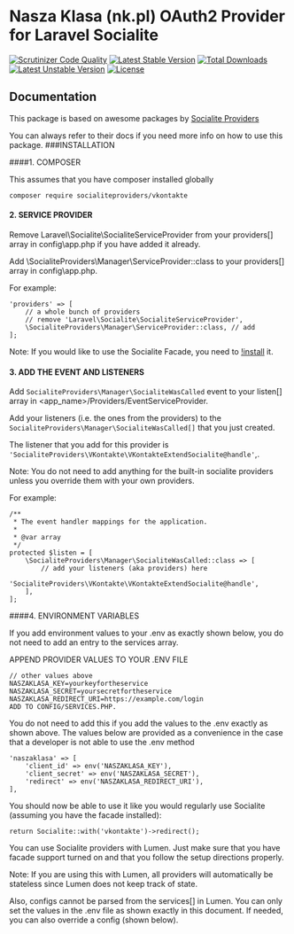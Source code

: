 # Nasza Klasa (nk.pl) OAuth2 Provider for Laravel Socialite

[![Scrutinizer Code Quality](https://img.shields.io/scrutinizer/g/SocialiteProviders/NaszaKlasa.svg?style=flat-square)](https://scrutinizer-ci.com/g/SocialiteProviders/NaszaKlasa/?branch=master)
[![Latest Stable Version](https://img.shields.io/packagist/v/socialiteproviders/naszaklasa.svg?style=flat-square)](https://packagist.org/packages/socialiteproviders/naszaklasa)
[![Total Downloads](https://img.shields.io/packagist/dt/socialiteproviders/naszaklasa.svg?style=flat-square)](https://packagist.org/packages/socialiteproviders/naszaklasa)
[![Latest Unstable Version](https://img.shields.io/packagist/vpre/socialiteproviders/naszaklasa.svg?style=flat-square)](https://packagist.org/packages/socialiteproviders/naszaklasa)
[![License](https://img.shields.io/packagist/l/socialiteproviders/naszaklasa.svg?style=flat-square)](https://packagist.org/packages/socialiteproviders/naszaklasa)

## Documentation
This package is based on awesome packages by [Socialite Providers](http://socialiteproviders.github.io/) 

You can always refer to their docs if you need more info on how to use this package.
###INSTALLATION

####1. COMPOSER

This assumes that you have composer installed globally

```composer require socialiteproviders/vkontakte```
#### 2. SERVICE PROVIDER

Remove Laravel\Socialite\SocialiteServiceProvider from your providers[] array in config\app.php if you have added it already.

Add \SocialiteProviders\Manager\ServiceProvider::class to your providers[] array in config\app.php.

For example:
```
'providers' => [
    // a whole bunch of providers
    // remove 'Laravel\Socialite\SocialiteServiceProvider',
    \SocialiteProviders\Manager\ServiceProvider::class, // add
];
```
Note: If you would like to use the Socialite Facade, you need to [!install](https://laravel.com/docs/5.0/authentication#social-authentication) it.
#### 3. ADD THE EVENT AND LISTENERS

Add ```SocialiteProviders\Manager\SocialiteWasCalled``` event to your listen[] array in  <app_name>/Providers/EventServiceProvider.

Add your listeners (i.e. the ones from the providers) to the  ```SocialiteProviders\Manager\SocialiteWasCalled[]``` that you just created.

The listener that you add for this provider is  ```'SocialiteProviders\VKontakte\VKontakteExtendSocialite@handle'```,.

Note: You do not need to add anything for the built-in socialite providers unless you override them with your own providers.

For example:
```
/**
 * The event handler mappings for the application.
 *
 * @var array
 */
protected $listen = [
    \SocialiteProviders\Manager\SocialiteWasCalled::class => [
        // add your listeners (aka providers) here
        'SocialiteProviders\VKontakte\VKontakteExtendSocialite@handle',
    ],
];
```
####4. ENVIRONMENT VARIABLES

If you add environment values to your .env as exactly shown below, you do not need to add an entry to the services array.

APPEND PROVIDER VALUES TO YOUR .ENV FILE
```
// other values above
NASZAKLASA_KEY=yourkeyfortheservice
NASZAKLASA_SECRET=yoursecretfortheservice
NASZAKLASA_REDIRECT_URI=https://example.com/login   
ADD TO CONFIG/SERVICES.PHP.
```

You do not need to add this if you add the values to the .env exactly as shown above. The values below are provided as a convenience in the case that a developer is not able to use the .env method
```
'naszaklasa' => [
    'client_id' => env('NASZAKLASA_KEY'),
    'client_secret' => env('NASZAKLASA_SECRET'),
    'redirect' => env('NASZAKLASA_REDIRECT_URI'),  
], 
```
You should now be able to use it like you would regularly use Socialite (assuming you have the facade installed):
```
return Socialite::with('vkontakte')->redirect();
```

You can use Socialite providers with Lumen. Just make sure that you have facade support turned on and that you follow the setup directions properly.

Note: If you are using this with Lumen, all providers will automatically be stateless since Lumen does not keep track of state.

Also, configs cannot be parsed from the services[] in Lumen. You can only set the values in the .env file as shown exactly in this document. If needed, you can also override a config (shown below).

